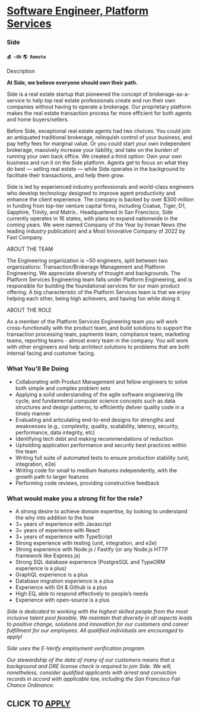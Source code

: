 # [Software Engineer, Platform Services](https://www.remotewlb.com/apply/software-engineer-platform-services-62587)  
### Side  
#### `💰 ~0k` `🌎 Remote`  

Description

**At Side, we believe everyone should own their path.**

  

Side is a real estate startup that pioneered the concept of brokerage-as-a-service to help top real estate professionals create and run their own companies without having to operate a brokerage. Our proprietary platform makes the real estate transaction process far more efficient for both agents and home buyers/sellers.

  

Before Side, exceptional real estate agents had two choices: You could join an antiquated traditional brokerage, relinquish control of your business, and pay hefty fees for marginal value. Or you could start your own independent brokerage, massively increase your liability, and take on the burden of running your own back office. We created a third option: Own your own business and run it on the Side platform. Agents get to focus on what they do best — selling real estate — while Side operates in the background to facilitate their transactions, and help them grow.

  

Side is led by experienced industry professionals and world-class engineers who develop technology designed to improve agent productivity and enhance the client experience. The company is backed by over $300 million in funding from top-tier venture capital firms, including Coatue, Tiger, D1, Sapphire, Trinity, and Matrix.. Headquartered in San Francisco, Side currently operates in 16 states, with plans to expand nationwide in the coming years. We were named Company of the Year by Inman News (the leading industry publication) and a Most Innovative Company of 2022 by Fast Company.

  

ABOUT THE TEAM

The Engineering organization is ~50 engineers, split between two organizations: Transaction/Brokerage Management and Platform Engineering. We appreciate diversity of thought and backgrounds. The Platform Services Engineering team falls under Platform Engineering, and is responsible for building the foundational services for our main product offering. A big characteristic of the Platform Services team is that we enjoy helping each other, being high achievers, and having fun while doing it.

  

  

ABOUT THE ROLE

As a member of the Platform Services Engineering team you will work cross-functionally with the product team, and build solutions to support the transaction processing team, payments team, compliance team, marketing teams, reporting teams - almost every team in the company. You will work with other engineers and help architect solutions to problems that are both internal facing and customer facing.

  

### What You'll Be Doing

  * Collaborating with Product Management and fellow engineers to solve both simple and complex problem sets 
  * Applying a solid understanding of the agile software engineering life cycle, and fundamental computer science concepts such as data structures and design patterns, to efficiently deliver quality code in a timely manner
  * Evaluating and articulating end-to-end designs for strengths and weaknesses (e.g., complexity, quality, scalability, latency, security, performance, data integrity, etc)
  * Identifying tech debt and making recommendations of reduction
  * Upholding application performance and security best practices within the team
  * Writing full suite of automated tests to ensure production stability (unit, integration, e2e) 
  * Writing code for small to medium features independently, with the growth path to larger features 
  * Performing code reviews, providing constructive feedback

### What would make you a strong fit for the role?

  * A strong desire to achieve domain expertise, by looking to understand the why into addition to the how
  * 3+ years of experience with Javascript 
  * 3+ years of experience with React
  * 3+ years of experience with TypeScript
  * Strong experience with testing (unit, integration, and e2e)
  * Strong experience with Node.js / Fastify (or any Node.js HTTP framework like Express.js)
  * Strong SQL database experience (PostgreSQL and TypeORM experience is a plus)
  * GraphQL experience is a plus
  * Database migration experience is a plus
  * Experience with Git & Github is a plus
  * High EQ, able to respond effectively to people’s needs
  * Experience with open-source is a plus

 _Side is dedicated to working with the highest skilled people from the most inclusive talent pool feasible. We maintain that diversity in all aspects leads to positive change, solutions and innovation for our customers and career fulfillment for our employees. All qualified individuals are encouraged to apply!_

  

 _Side uses the E-Verify employment verification program._

  

 _Our stewardship of the data of many of our customers means that a background and DRE license check is required to join Side. We will, nonetheless, consider qualified applicants with arrest and conviction records in accord with applicable law, including the San Francisco Fair Chance Ordinance._

  
## CLICK TO [APPLY](https://www.remotewlb.com/apply/software-engineer-platform-services-62587)

